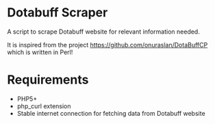 # Dotabuff Scraper
A script to scrape Dotabuff website for relevant information needed.

It is inspired from the project https://github.com/onuraslan/DotaBuffCP which is written in Perl!

# Requirements
- PHP5+
- php_curl extension
- Stable internet connection for fetching data from Dotabuff website